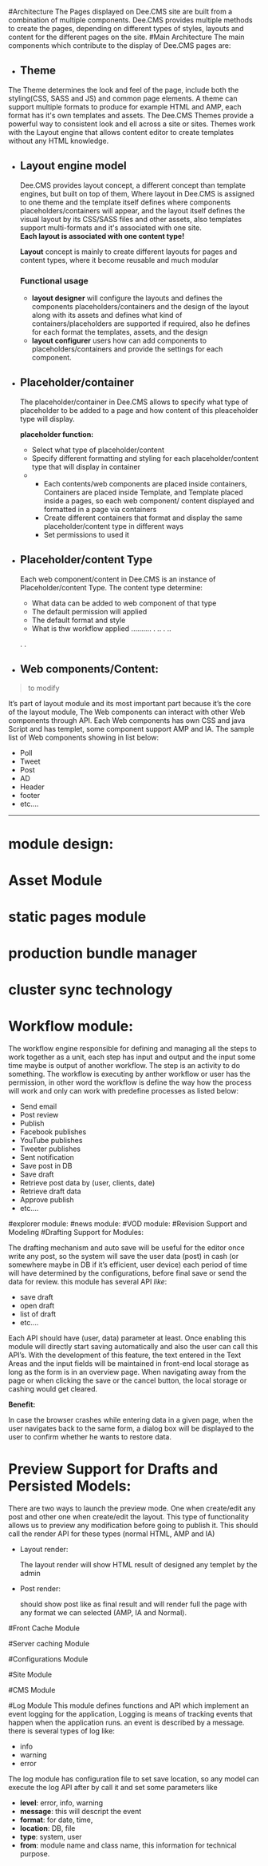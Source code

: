 #Architecture
The Pages displayed on  Dee.CMS site are built from a combination of multiple components. Dee.CMS provides multiple methods  to create the pages, depending on  different types of styles, layouts and content for the different pages on the site.
#Main Architecture
The main components which contribute to the display of  Dee.CMS pages are:
* ## Theme
The Theme determines the look and feel of the page, include both the styling(CSS, SASS and JS) and common page elements. A theme can support multiple formats to produce for example HTML and AMP, each format has it's own templates and assets.
The Dee.CMS Themes provide a powerful way to consistent look and ell across a site or sites. Themes work with the Layout engine that allows content editor to create templates without any HTML knowledge.
* ## Layout engine model
   Dee.CMS provides layout concept, a different concept than template engines, but built on top of them,
   Where layout in Dee.CMS is assigned to one theme and the template itself defines where components placeholders/containers will appear,
   and the layout itself defines the visual layout by its CSS/SASS files and other assets, also templates support multi-formats and it's associated with one site.<br/>
   **Each layout is associated with one content type!** 
   
   **Layout** concept is mainly to create different layouts for pages and content types, where it become reusable and much modular
   ### Functional usage
   - **layout designer** will configure the layouts and defines the components placeholders/containers and the design of the layout along with its assets
   and defines what kind of containers/placeholders are supported if required, also he defines for each format the templates, assets, and the design
   - **layout configurer** users how can add components to placeholders/containers and provide the settings for each component.
* ## Placeholder/container
   The placeholder/container in Dee.CMS allows to specify what type of placeholder to be added to a page and how content of this pleaceholder type will display.
   
   **placeholder function:** 
     - Select what type of placeholder/content
     - Specify different formatting and styling for each placeholder/content type that will display in container
     - - Each contents/web components are placed inside containers, Containers are placed inside Template, and Template placed inside a pages, so each web component/ content displayed and formatted in a page via containers
       - Create different containers that format and display the same placeholder/content type in different ways
       - Set permissions to used it
* ## Placeholder/content Type
  Each web component/content in Dee.CMS is an instance of Placeholder/content Type. The content type determine:
   * What data can be added to web component of that type
   * The default permission will applied 
   * The default format and style 
   * What is thw workflow applied
   ..........
   .
   ..
   .
   ..
   
   .
   .
   
   

* ## Web components/Content:


>to modify 

It’s part of layout module and its most important part because it’s the core of the layout module, The Web components can interact with other Web components through API. Each Web components has own CSS and java Script and has templet, some component support AMP and IA. The sample list of Web components showing in list below:
- Poll
- Tweet 
- Post
- AD 
- Header
- footer
- etc.…
----------------------------------
# module design:

# Asset Module
# static pages module
# production bundle manager
# cluster sync technology
# Workflow module:
The workflow engine responsible for defining and managing all the steps to work together as a unit, each step has input and output and the input some time maybe is output of another workflow. The step is an activity to do something. The workflow is executing by anther workflow or user has the permission, in other word the workflow is define the way how the process will work and only can work with predefine processes as listed below:
- Send email
- Post review
-	Publish 
-	Facebook publishes
-	YouTube publishes 
-	Tweeter publishes
-	Sent notification
-	Save post in DB
-	Save draft
-	Retrieve post data by (user, clients, date)
-	Retrieve draft data
-	Approve publish
-	etc.… 

#explorer module:
#news module:
#VOD module:
#Revision Support and Modeling
#Drafting Support for Modules:

The drafting mechanism and auto save will be useful for the editor once write any post, so the system will save the user data (post) in cash (or somewhere maybe in DB if it’s efficient, user device) each period of time will have determined by the configurations, before final save or send the data for review.
this module has several API _like_:

- save draft 
- open draft
- list of draft
- etc.…

Each API should have (user, data) parameter at least. Once enabling this module will directly start saving automatically and also the user can call this API’s. With the development of this feature, the text entered in the Text Areas and the input fields will be maintained in front-end local storage as long as the form is in an overview page. When navigating away from the page or when clicking the save or the cancel button, the local storage or cashing would get cleared.

**Benefit:**

In case the browser crashes while entering data in a given page, when the user navigates back to the same form, a dialog box will be displayed to the user to confirm whether he wants to restore data.


# Preview Support for Drafts and Persisted Models:
There are two ways to launch the preview mode. One when create/edit any post and other one when create/edit the layout. This type of functionality allows us to preview any modification before going to publish it. This should call the render API for these types (normal HTML, AMP and IA) 
- Layout render:
  
   The layout render will show HTML result of designed any templet by the admin 
- Post render:

   should show post like as final result and will render full the page with any format we can selected (AMP, IA and Normal).

#Front Cache Module

#Server caching Module

#Configurations Module

#Site Module

#CMS Module

#Log Module
This module defines functions and API which implement an event logging for the application, Logging is means of tracking events that happen when the application runs. an event is described by a message. there is several types of log like:
- info
- warning
- error

The log module has configuration file to set save location, so any model can execute the log API after  by call it and set some parameters like 
- **level**: error, info, warning
- **message**: this will descript the event
- **format**: for date, time,
- **location**: DB, file
- **type**: system, user
- **from**: module name and class name, this information for technical purpose.
 
